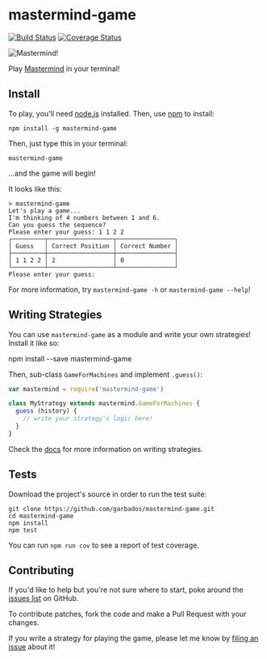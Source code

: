 # mastermind-game

[![Build Status](https://travis-ci.org/garbados/mastermind-game.svg)](https://travis-ci.org/garbados/mastermind-game)
[![Coverage Status](https://coveralls.io/repos/github/garbados/mastermind-game/badge.svg?branch=master)](https://coveralls.io/github/garbados/mastermind-game?branch=master)

![Mastermind!](https://upload.wikimedia.org/wikipedia/commons/2/2d/Mastermind.jpg)

Play [Mastermind](https://en.wikipedia.org/wiki/Mastermind_%28board_game%29) in your terminal!

## Install

To play, you'll need [node.js](https://nodejs.org/) installed. Then, use [npm](https://www.npmjs.com/) to install:

	npm install -g mastermind-game

Then, just type this in your terminal:

	mastermind-game

...and the game will begin!

It looks like this:

```
> mastermind-game
Let's play a game...
I'm thinking of 4 numbers between 1 and 6.
Can you guess the sequence?
Please enter your guess: 1 1 2 2
┌─────────┬──────────────────┬────────────────┐
│ Guess   │ Correct Position │ Correct Number │
├─────────┼──────────────────┼────────────────┤
│ 1 1 2 2 │ 2                │ 0              │
└─────────┴──────────────────┴────────────────┘
Please enter your guess:
```

For more information, try `mastermind-game -h` or `mastermind-game --help`!

## Writing Strategies

You can use `mastermind-game` as a module and write your own strategies! Install it like so:

  npm install --save mastermind-game

Then, sub-class `GameForMachines` and implement `.guess()`:

```javascript
var mastermind = require('mastermind-game')

class MyStrategy extends mastermind.GameForMachines {
  guess (history) {
    // write your strategy's logic here!
  }
}
```

Check the [docs](https://garbados.github.io/mastermind-game) for more information on writing strategies.

## Tests

Download the project's source in order to run the test suite:

	git clone https://github.com/garbados/mastermind-game.git
	cd mastermind-game
	npm install
	npm test

You can run `npm run cov` to see a report of test coverage.

## Contributing

If you'd like to help but you're not sure where to start, poke around the [issues list](https://github.com/garbados/mastermind-game/issues) on GitHub.

To contribute patches, fork the code and make a Pull Request with your changes.

If you write a strategy for playing the game, please let me know by [filing an issue](https://github.com/garbados/mastermind-game/issues/new) about it!
